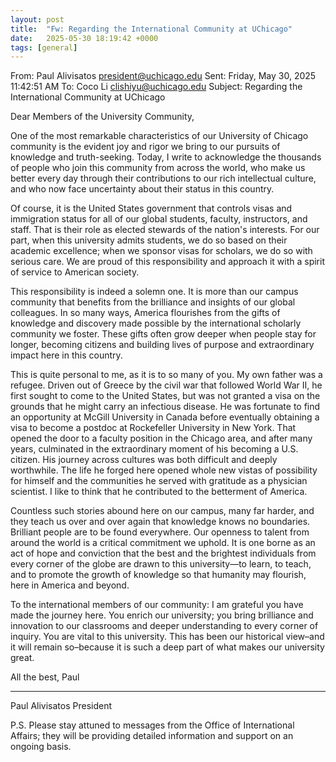 ```yaml
---
layout: post
title:  "Fw: Regarding the International Community at UChicago"
date:   2025-05-30 18:19:42 +0000
tags: [general]
---
```


From: Paul Alivisatos <president@uchicago.edu>
Sent: Friday, May 30, 2025 11:42:51 AM
To: Coco Li <clishiyu@uchicago.edu>
Subject: Regarding the International Community at UChicago


Dear Members of the University Community,

One of the most remarkable characteristics of our University of Chicago community is the evident joy and rigor we bring to our pursuits of knowledge and truth-seeking. Today, I write to acknowledge the thousands of people who join this community from across the world, who make us better every day through their contributions to our rich intellectual culture, and who now face uncertainty about their status in this country.

Of course, it is the United States government that controls visas and immigration status for all of our global students, faculty, instructors, and staff. That is their role as elected stewards of the nation's interests. For our part, when this university admits students, we do so based on their academic excellence; when we sponsor visas for scholars, we do so with serious care. We are proud of this responsibility and approach it with a spirit of service to American society.

This responsibility is indeed a solemn one. It is more than our campus community that benefits from the brilliance and insights of our global colleagues. In so many ways, America flourishes from the gifts of knowledge and discovery made possible by the international scholarly community we foster. These gifts often grow deeper when people stay for longer, becoming citizens and building lives of purpose and extraordinary impact here in this country. 

This is quite personal to me, as it is to so many of you. My own father was a refugee. Driven out of Greece by the civil war that followed World War II, he first sought to come to the United States, but was not granted a visa on the grounds that he might carry an infectious disease. He was fortunate to find an opportunity at McGill University in Canada before eventually obtaining a visa to become a postdoc at Rockefeller University in New York. That opened the door to a faculty position in the Chicago area, and after many years, culminated in the extraordinary moment of his becoming a U.S. citizen. His journey across cultures was both difficult and deeply worthwhile. The life he forged here opened whole new vistas of possibility for himself and the communities he served with gratitude as a physician scientist. I like to think that he contributed to the betterment of America.

Countless such stories abound here on our campus, many far harder, and they teach us over and over again that knowledge knows no boundaries. Brilliant people are to be found everywhere. Our openness to talent from around the world is a critical commitment we uphold. It is one borne as an act of hope and conviction that the best and the brightest individuals from every corner of the globe are drawn to this university—to learn, to teach, and to promote the growth of knowledge so that humanity may flourish, here in America and beyond. 

To the international members of our community: I am grateful you have made the journey here. You enrich our university; you bring brilliance and innovation to our classrooms and deeper understanding to every corner of inquiry. You are vital to this university. This has been our historical view–and it will remain so–because it is such a deep part of what makes our university great.

All the best,
Paul

 

------
Paul Alivisatos
President

P.S. Please stay attuned to messages from the Office of International Affairs; they will be providing detailed information and support on an ongoing basis.